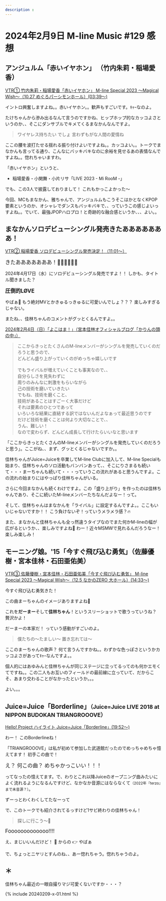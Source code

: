 ```yaml
---
description : 
---
```


# 2024年2月9日 M-line Music #129 感想

## アンジュルム「赤いイヤホン」 （竹内朱莉・稲場愛香）

[<i class="fa-lg fa-brands fa-youtube"></i> VTR① 竹内朱莉・稲場愛香「赤いイヤホン」 M-line Special 2023 ～Magical Wish～（10.27 めぐろパーシモンホール）(03:39～)](https://www.youtube.com/watch?v=IoF3qYSecSM&t=3m39s)

イントロ興奮しますよね。。赤いイヤホン。。歓声もすごいです。ｷｬｰなのよ。

たけちゃんから滲み出るなんて言うのですかね、ヒップホップ的なカッコよさというのか、、そこにダンサブルでキメてくるまなかんなんですよ。

> ワイヤレス持ちたい でしょ 言わずもがな人間の愛情ね

ここの腰を波打たせる揺れる振り付けよいですよね。。カッコよい。。トークでまなかんも言ってる通り、こんなにバッキバキなのに余裕を見せるあの表情なんですよね。。惚れちゃいますわ。

「赤いイヤホン」というと、

* 稲場愛香・小関舞・小片リサ「LIVE 2023 - Mi RooM -」

でも、この3人で披露しておりまして！ これもかっこよかった～

今回、MCもまなかん、雅ちゃんで、アンジュルムもこうそこはかとなくKPOP要素というのか、オシャレでダンスもバッキバキで、、っていうこの感じよいっすよね。。でいて、最強JPOPハロプロ！と奇跡的な融合感というか、、、よい。。

## まなかんソロデビューシングル発売きたあああああああ！

[<i class="fa-lg fa-brands fa-youtube"></i> VTR② 稲場愛香 ソロデビューシングル発売決定！（11:01～）](https://www.youtube.com/watch?v=IoF3qYSecSM&t=11m1s)

<big>きたあああああああ！👏👏👏👏👏👏 </big>

2024年4月17日（水）にソロデビューシングル発売ですよ！！ しかも、タイトル聞きました？

<big>**圧倒的LØVE**</big>

やばぁ🫶 もう絶対MVとかきゅるっきゅるに可愛いんでしょ？？？ 楽しみすぎるじゃない。

またね、、佳林ちゃんのコメントがグッとくるんですよ。。

[2024年2月4日（日）「よこはま！」（宮本佳林オフィシャルブログ「かりんの頭の中」）](https://ameblo.jp/miyamotokarin-official/entry-12839243863.html)

> ここからきっとたくさんのM-lineメンバーがシングルを発売していくのだろうと思うので、<br> どんどん盛り上がっていくのがめっちゃ嬉しいです <br><br> でもライバルが増えていくことも事実なので、、<br> 自分らしさを見失わずに <br> 周りのみんなに刺激をもらいながら <br> 己の技術を磨いていきたい <br> でもね、技術を磨くこと、<br> 技術があることはすごーく大事だけど <br> それは要素のひとつであって <br> いろいろな結果に直結する訳ではないんだよなぁって最近思うのです <br> だけど技術を磨くことは何より大切なことで、、<br> うん、難しい！ <br> なので変わらず、どんどん成長して行けたらいいなと思います

「ここからきっとたくさんのM-lineメンバーがシングルを発売していくのだろうと思う」。ここがね、、まず、グッとくるじゃないですか。。

佳林ちゃんがJuice=Juiceを卒業してM-line Clubに加入して、M-line Specialも始まり、佳林ちゃんのソロ活動もバンバンあって、、そこにりさまるも続いて・・・まーちゃんも続いて・・・っていうこの流れがあると思うんですよ。この流れの始まりにはやっぱり佳林ちゃんがいる。

さらに今回まなかんも続くわけですよ。この「盛り上がり」を作ったのは佳林ちゃんであり、そこに続いたM-lineメンバーたちなんだよなー！って。

そして、佳林ちゃんはまなかんを「ライバル」に設定するんですよ。。ここもいいじゃないですか！！ こう負けないぞ！っていうメラメラ感？🔥

また、まなかんと佳林ちゃんも全っ然違うタイプなのでまた何かM-lineの幅が広がるというか、、楽しみですよね🥰 わー！近々MSMWで見れるんだろうなー！楽しみ楽しみ！

## モーニング娘。'15「今すぐ飛び込む勇気」（佐藤優樹・宮本佳林・石田亜佑美）

[<i class="fa-lg fa-brands fa-youtube"></i> VTR③ 佐藤優樹・宮本佳林・石田亜佑美「今すぐ飛び込む勇気」 M-line Special 2023 ～Magical Wish～（12.5 なかのZERO 大ホール）(14:33～)](https://www.youtube.com/watch?v=IoF3qYSecSM&t=14m33s)

今すぐ飛び込む勇気きた！

この曲まーちゃんのイメージありますよね🥰

これを**だーまー**そして**佳林ちゃん**！というスリーショットで歌うっていうね？ 贅沢かよ！

だーまーの本家だ！ っていう感動がすごいのよ。

> 僕たちの～たましい～ 置き忘れては～

ここのまーちゃんの歌声？ 何て言うんですかね。。わずかな色っぽさというかカッコよさがあってｷｬｰなんですよ。。

個人的にはあゆみんと佳林ちゃんが同じステージに立ってるってのも何かエモくてですね。。この二人もお互いのフィールドの最前線に立っていて、だからこそ、あまり交わることがなかったというか。。。

よい。。。

## Juice=Juice「Borderline」<small>（Juice=Juice LIVE 2018 at NIPPON BUDOKAN TRIANGROOOVE）</small>

[<i class="fa-lg fa-brands fa-youtube"></i> Hello! Project ハイライト Juice=Juice「Borderline」(19:52～)](https://www.youtube.com/watch?v=IoF3qYSecSM&t=19m52s)

わー！ このBorderlineね！

「TRIANGROOOVE」は私が初めて参加した武道館だったのでめっちゃめちゃ憶えてます！ 初手この曲で！

<big>え？ 何この曲？ めちゃかっこいい！！！</big>

ってなったの憶えてます。で、わりとこれ以降Juiceのオープニング曲みたいによく流れるようになるんですけど、なかなか音源にはならなくて<small>（2022年『terzo』まで未音源？）</small>。

ずーっとわくわくしてたなーって

で、このトークでも紹介されてるっすけど1サビ終わりの佳林ちゃん！

> 探しに行こう～🎵

<big>Fooooooooooooo!!!!</big>

え、まじいいんだけど！ 🫡 からの 👉 やばぁ

で、ちょっとニヤリとすんのね、、あー惚れちゃう。惚れちゃうのよ。

## ＊

佳林ちゃん最近の一眼自撮りマジ可愛くないですか・・・？

{% include 20240209-x-01.html %}
